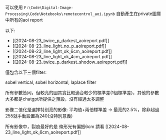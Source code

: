 可以使用
`F:\Code\Digital-Image-Processing\Code\Notebooks\remotecontrol_aoi.ipynb`
自動產生在private圖庫中所有的aoi report

以下:
- [[2024-08-23_twice_p_darkest_aoireport.pdf]]
- [[2024-08-23_line_light_no_p_aoireport.pdf]]
- [[2024-08-23_line_light_ok_6cm_aoireport.pdf]]
- [[2024-08-23_line_light_ok_4cm_aoireport.pdf]]
- [[2024-08-23_twice_p_darkest_shodow_aoireport.pdf]]

僅包含以下三個filter:

sobel vertical, sobel horizontal, laplace filter

所有參數皆同，但較亮的圖其實比較適合較少的標準差(1個標準差)，其他的參數大多都是chatgpt所提供之預設，沒有經過太多調整

影像二值化是選擇特別亮的影像: 平均值+兩倍標準差 -> 最亮的2.5%，除非超過255就手動設置為240(沒特別意義)

所有影像中，裂痕最好的是 條形光有偏振6cm 請看 [[2024-08-23_line_light_ok_6cm_aoireport.pdf]]
